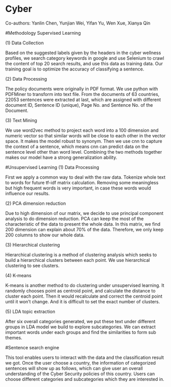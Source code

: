 # Cyber

Co-authors: Yanlin Chen, Yunjian Wei, Yifan Yu, Wen Xue, Xianya Qin


#Methodology
Supervised Learning

(1) Data Collection

Based on the suggested labels given by the headers in the cyber wellness profiles, we search category keywords in google and use Selenium to crawl the content of top 20 search results, and use this data as training data. Our training goal is to optimize the accuracy of classifying a sentence.

(2) Data Processing

The policy documents were originally in PDF format. We use python with PDFMiner to transform into text file. From the documents of 63 countries,  22053 sentences were extracted at last, which are assigned with different document ID, Sentence ID (unique), Page No. and Sentence No. of the Document.

(3) Text Mining

We use word2vec method to project each word into a 100 dimension and numeric vector so that similar words will be close to each other in the vector space. It makes the model robust to synonym. Then we use cnn to capture the context of a sentence, which means cnn can predict data on the sentence level other than word level. Combining the two methods together makes our model have a strong generalization ability.

#Unsupervised Learning
(1) Data Processing

First we apply a common way to deal with the raw data. Tokenize whole text to words for future tf-idf matrix calculation. Removing some meaningless but high frequent words is very important, in case these words would influence our results.

(2) PCA dimension reduction

Due to high dimension of our matrix, we decide to use principal component analysis to do dimension reduction. PCA can keep the most of the characteristic of the data to present the whole data. In this matrix, we find 200 dimension can explain about 70% of the data. Therefore, we only keep 200 columns to show our whole data.

(3) Hierarchical clustering

Hierarchical clustering is a method of clustering analysis which seeks to build a hierarchical clusters between each point. We use hierarchical clustering to see clusters.


(4) K-means

K-means is another method to do clustering under unsupervised learning. It randomly chooses point as centroid point, and calculate the distance to cluster each point. Then it would recalculate and correct the centroid point until it won’t change. And it is difficult to set the exact number of clusters.

(5) LDA topic extraction

After six overall categories generated, we put these text under different groups in LDA model we build to explore subcategories. We can extract important words under each groups and find the similarities to form sub themes.  

#Sentence search engine

This tool enables users to interact with the data and the classification result we got. Once the user choose a country, the information of categorized sentences will show up as follows, which can give user an overall understanding of the Cyber Security policies of this country. Users can choose different categories and subcategories which they are interested in.
